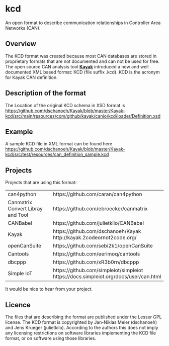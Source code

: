 # kcd
An open format to describe communication relationships in Controller Area Networks (CAN).

## Overview

The KCD format was created because most CAN databases are stored in proprietary formats that are not documented and can not be used for free.
The open source CAN analysis tool [**Kayak**](https://github.com/dschanoeh/Kayak/ "Kayak is an application for CAN bus diagnosis and monitoring") introduced a new and well documented XML based format: KCD (file suffix .kcd). KCD is the acronym for Kayak CAN definition.

## Description of the format
The Location of the original KCD schema in XSD format is
https://github.com/dschanoeh/Kayak/blob/master/Kayak-kcd/src/main/resources/com/github/kayak/canio/kcd/loader/Definition.xsd

## Example
A sample KCD file in XML format can be found here
https://github.com/dschanoeh/Kayak/blob/master/Kayak-kcd/src/test/resources/can_definition_sample.kcd

## Projects

Projects that are using this format:
<table>
    <tr>
        <td>can4python</td><td>https://github.com/caran/can4python</td>
    </tr>
    <tr>
        <td>Canmatrix Convert Libray and Tool</td><td>https://github.com/ebroecker/canmatrix</td>
    </tr>    
    <tr>
        <td>CANBabel</td><td>https://github.com/julietkilo/CANBabel</td>
    </tr>
    <tr>
        <td>Kayak</td><td>https://github.com/dschanoeh/Kayak<br/>http://kayak.2codeornot2code.org/</td>
    </tr>    
    <tr>
        <td>openCanSuite</td><td>https://github.com/sebi2k1/openCanSuite</td>
    </tr>
    <tr>
        <td>Cantools</td><td>https://github.com/eerimoq/cantools</td>
    </tr>
    <tr>
        <td>dbcppp</td><td>https://github.com/xR3b0rn/dbcppp</td>
    </tr>
    <tr>
        <td>Simple IoT</td><td>https://github.com/simpleiot/simpleiot<br/>https://docs.simpleiot.org/docs/user/can.html</td>
    </tr>
</table>

It would be nice to hear from your project. 

## Licence

The files that are describing the format are published under the Lesser GPL license. The KCD format is copyrighted by Jan-Niklas Meier (dschanoeh) and Jens Krueger (julietkilo). According to the authors this does not imply any licensing restrictions on software libraries implementing the KCD file format, or on software using those libraries.
